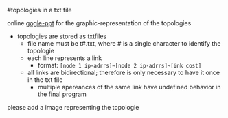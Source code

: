 #topologies in a txt file

online [gogle-ppt](https://docs.google.com/presentation/d/18gcPZfQhGVh_5p10-eJJy8CWcNY-CwjHvXHsdGcqbFA/edit?usp=sharing) for the graphic-representation of the topologies

* topologies are stored as txtfiles
    * file name must be t#.txt, where # is a single character to identify the topologie
    * each line represents a link
        * format: `[node 1 ip-adrrs]~[node 2 ip-adrrs]~[ink cost]`
    * all links are bidirectional; therefore is only necessary to have it once in the txt file
        * multiple apereances of the same link have undefined behavior in the final program

please add a image representing the topologie 